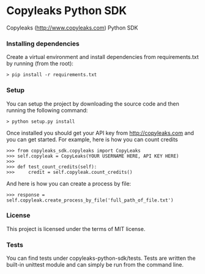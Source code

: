 # Copyleaks Python SDK
Copyleaks (http://www.copyleaks.com) Python SDK

### Installing dependencies

Create a virtual environment and install dependencies from requirements.txt by running (from the root):

```
> pip install -r requirements.txt
```
### Setup

You can setup the project by downloading the source code and then running the following command:

```
> python setup.py install
```

Once installed you should get your API key from http://copyleaks.com and you can get started. For example, here
is how you can count credits

```
>>> from copyleaks_sdk.copyleaks import CopyLeaks
>>> self.copyleak = CopyLeaks(YOUR USERNAME HERE, API KEY HERE)
>>>
>>> def test_count_credits(self):
>>>     credit = self.copyleak.count_credits()
```

And here is how you can create a process by file:

```
>>> response = self.copyleak.create_process_by_file('full_path_of_file.txt')
```

### License

This project is licensed under the terms of MIT license.

### Tests

You can find tests under copyleaks-python-sdk/tests. Tests are written the built-in unittest module and can simply
be run from the command line.
